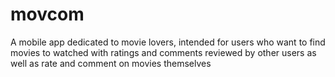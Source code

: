 # movcom
A mobile app dedicated to movie lovers, intended for users who want to find movies to watched with ratings and comments reviewed by other users as well as rate and comment on movies themselves
